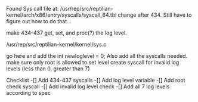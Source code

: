 
Found Sys call file at:
/usr/rep/src/reptilian-kernel/arch/x86/entry/syscalls/syscall_64.tbl
change after 434. Still have to figure out how to do that...

make 434-437 get, set, and proc(?) the log level.

/usr/rep/src/reptilian-kernel/kernel/sys.c

go here and add the int newloglevel = 0;
Also add all the syscalls needed.
make sure only root is allowed to set level
create syscall for invalid log levels (less than 0, greater than 7)

Checklist
-[] Add 434-437 syscalls
-[] Add log level variable
-[] Add root check syscall
-[] Add invalid log level check
-[] Add all 7 log levels according to spec


